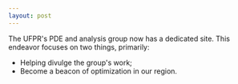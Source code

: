```yaml
---
layout: post
---
```


The UFPR's PDE and analysis group now has a dedicated site.
This endeavor focuses on two things, primarily:

  - Helping divulge the group's work;
  - Become a beacon of optimization in our region.
